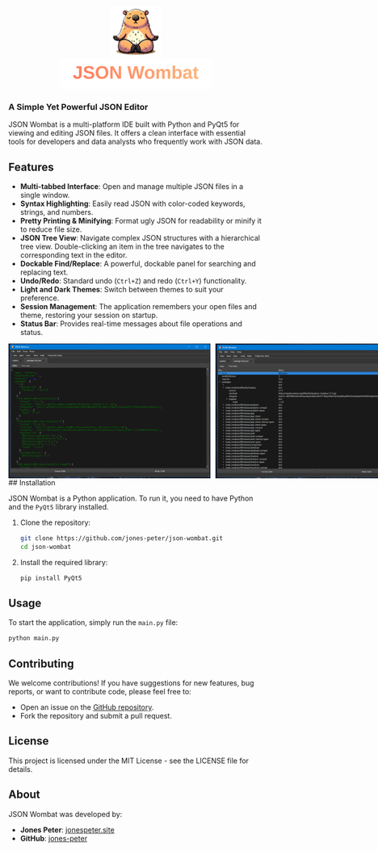 <p align="center">
  <img src="icons/json_logo.png" alt="JSON Wombat Logo" width="100" height="100"><br>
  <img src="icons/json_wombat_gradient.svg" alt="JSON Wombat Title" width="300">
</p>

### A Simple Yet Powerful JSON Editor

JSON Wombat is a multi-platform IDE built with Python and PyQt5 for viewing and editing JSON files. It offers a clean interface with essential tools for developers and data analysts who frequently work with JSON data.
## Features

  * **Multi-tabbed Interface**: Open and manage multiple JSON files in a single window.
  * **Syntax Highlighting**: Easily read JSON with color-coded keywords, strings, and numbers.
  * **Pretty Printing & Minifying**: Format ugly JSON for readability or minify it to reduce file size.
  * **JSON Tree View**: Navigate complex JSON structures with a hierarchical tree view. Double-clicking an item in the tree navigates to the corresponding text in the editor.
  * **Dockable Find/Replace**: A powerful, dockable panel for searching and replacing text.
  * **Undo/Redo**: Standard undo (`Ctrl+Z`) and redo (`Ctrl+Y`) functionality.
  * **Light and Dark Themes**: Switch between themes to suit your preference.
  * **Session Management**: The application remembers your open files and theme, restoring your session on startup.
  * **Status Bar**: Provides real-time messages about file operations and status.

<div style="display: flex; gap: 10px;">
  <img src="images/screenshot.png" alt="JSON Wombat IDE Screenshot" width="400" height="auto">
  <img src="images/screenshot1.png" alt="JSON Wombat IDE Tree View" width="400" height="auto">
</div>
## Installation

JSON Wombat is a Python application. To run it, you need to have Python and the `PyQt5` library installed.

1.  Clone the repository:
    ```sh
    git clone https://github.com/jones-peter/json-wombat.git
    cd json-wombat
    ```
2.  Install the required library:
    ```sh
    pip install PyQt5
    ```

## Usage

To start the application, simply run the `main.py` file:

```sh
python main.py
```

## Contributing

We welcome contributions\! If you have suggestions for new features, bug reports, or want to contribute code, please feel free to:

  * Open an issue on the [GitHub repository](https://github.com/jones-peter/json-wombat/issues).
  * Fork the repository and submit a pull request.

## License

This project is licensed under the MIT License - see the LICENSE file for details.

## About

JSON Wombat was developed by:

  * **Jones Peter**: [jonespeter.site](https://jonespeter.site)
  * **GitHub**: [jones-peter](https://github.com/jones-peter)
